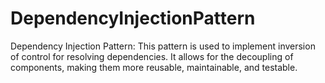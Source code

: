 # DependencyInjectionPattern
Dependency Injection Pattern: This pattern is used to implement inversion of control for resolving dependencies. It allows for the decoupling of components, making them more reusable, maintainable, and testable.
